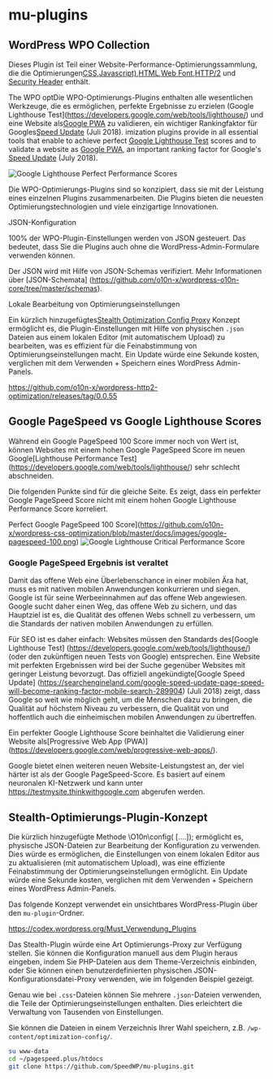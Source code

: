 # mu-plugins

## WordPress WPO Collection

Dieses Plugin ist Teil einer Website-Performance-Optimierungssammlung, die die Optimierungen[CSS](https://github.com/o10n-x/wordpress-css-optimization),[Javascript)](https://github.com/o10n-x/wordpress-javascript-optimization),[HTML](https://github.com/o10n-x/wordpress-html-optimization),[Web Font](https://github.com/o10n-x/wordpress-font-optimization),[HTTP/2](https://github.com/o10n-x/wordpress-http2-optimization) und [Security Header](https://github.com/o10n-x/wordpress-security-header-optimization) enthält. 

The WPO optDie WPO-Optimierungs-Plugins enthalten alle wesentlichen Werkzeuge, die es ermöglichen, perfekte Ergebnisse zu erzielen (Google Lighthouse Test](https://developers.google.com/web/tools/lighthouse/) und eine Website als[Google PWA](https://developers.google.com/web/progressive-web-apps/) zu validieren, ein wichtiger Rankingfaktor für Googles[Speed Update](https://searchengineland.com/google-speed-update-page-speed-will-become-ranking-factor-mobile-search-289904) (Juli 2018).
imization plugins provide in all essential tools that enable to achieve perfect [Google Lighthouse Test](https://developers.google.com/web/tools/lighthouse/) scores and to validate a website as [Google PWA](https://developers.google.com/web/progressive-web-apps/), an important ranking factor for Google's [Speed Update](https://searchengineland.com/google-speed-update-page-speed-will-become-ranking-factor-mobile-search-289904) (July 2018).

![Google Lighthouse Perfect Performance Scores](https://github.com/o10n-x/wordpress-css-optimization/blob/master/docs/images/google-lighthouse-pwa-validation.jpg)

Die WPO-Optimierungs-Plugins sind so konzipiert, dass sie mit der Leistung eines einzelnen Plugins zusammenarbeiten. Die Plugins bieten die neuesten Optimierungstechnologien und viele einzigartige Innovationen.

JSON-Konfiguration

100% der WPO-Plugin-Einstellungen werden von JSON gesteuert. Das bedeutet, dass Sie die Plugins auch ohne die WordPress-Admin-Formulare verwenden können.

Der JSON wird mit Hilfe von JSON-Schemas verifiziert. Mehr Informationen über [JSON-Schemata] (https://github.com/o10n-x/wordpress-o10n-core/tree/master/schemas).

Lokale Bearbeitung von Optimierungseinstellungen

Ein kürzlich hinzugefügtes[Stealth Optimization Config Proxy](https://github.com/o10n-x/wordpress-http2-optimization/releases/tag/0.0.55) Konzept ermöglicht es, die Plugin-Einstellungen mit Hilfe von physischen `.json` Dateien aus einem lokalen Editor (mit automatischem Upload) zu bearbeiten, was es effizient für die Feinabstimmung von Optimierungseinstellungen macht. Ein Update würde eine Sekunde kosten, verglichen mit dem Verwenden + Speichern eines WordPress Admin-Panels.

https://github.com/o10n-x/wordpress-http2-optimization/releases/tag/0.0.55

## Google PageSpeed vs Google Lighthouse Scores

Während ein Google PageSpeed 100 Score immer noch von Wert ist, können Websites mit einem hohen Google PageSpeed Score im neuen Google[Lighthouse Performance Test] (https://developers.google.com/web/tools/lighthouse/) sehr schlecht abschneiden. 

Die folgenden Punkte sind für die gleiche Seite. Es zeigt, dass ein perfekter Google PageSpeed Score nicht mit einem hohen Google Lighthouse Performance Score korreliert.

Perfect Google PageSpeed 100 Score](https://github.com/o10n-x/wordpress-css-optimization/blob/master/docs/images/google-pagespeed-100.png) ![Google Lighthouse Critical Performance Score](https://github.com/o10n-x/wordpress-css-optimization/blob/master/docs/images/lighthouse-performance-15.png)

### Google PageSpeed Ergebnis ist veraltet

Damit das offene Web eine Überlebenschance in einer mobilen Ära hat, muss es mit nativen mobilen Anwendungen konkurrieren und siegen. Google ist für seine Werbeeinnahmen auf das offene Web angewiesen. Google sucht daher einen Weg, das offene Web zu sichern, und das Hauptziel ist es, die Qualität des offenen Webs schnell zu verbessern, um die Standards der nativen mobilen Anwendungen zu erfüllen.

Für SEO ist es daher einfach: Websites müssen den Standards des[Google Lighthouse Test] (https://developers.google.com/web/tools/lighthouse/) (oder den zukünftigen neuen Tests von Google) entsprechen. Eine Website mit perfekten Ergebnissen wird bei der Suche gegenüber Websites mit geringer Leistung bevorzugt. Das offiziell angekündigte[Google Speed Update] (https://searchengineland.com/google-speed-update-page-speed-will-become-ranking-factor-mobile-search-289904) (Juli 2018) zeigt, dass Google so weit wie möglich geht, um die Menschen dazu zu bringen, die Qualität auf höchstem Niveau zu verbessern, die Qualität von und hoffentlich auch die einheimischen mobilen Anwendungen zu übertreffen.

Ein perfekter Google Lighthouse Score beinhaltet die Validierung einer Website als[Progressive Web App (PWA)] (https://developers.google.com/web/progressive-web-apps/).

Google bietet einen weiteren neuen Website-Leistungstest an, der viel härter ist als der Google PageSpeed-Score. Es basiert auf einem neuronalen KI-Netzwerk und kann unter https://testmysite.thinkwithgoogle.com abgerufen werden.

## Stealth-Optimierungs-Plugin-Konzept

Die kürzlich hinzugefügte Methode \O10n\config( [....]); ermöglicht es, physische JSON-Dateien zur Bearbeitung der Konfiguration zu verwenden. Dies würde es ermöglichen, die Einstellungen von einem lokalen Editor aus zu aktualisieren (mit automatischem Upload), was eine effiziente Feinabstimmung der Optimierungseinstellungen ermöglicht. Ein Update würde eine Sekunde kosten, verglichen mit dem Verwenden + Speichern eines WordPress Admin-Panels.

Das folgende Konzept verwendet ein unsichtbares WordPress-Plugin über den `mu-plugin`-Ordner.

https://codex.wordpress.org/Must_Verwendung_Plugins

Das Stealth-Plugin würde eine Art Optimierungs-Proxy zur Verfügung stellen. Sie können die Konfiguration manuell aus dem Plugin heraus eingeben, indem Sie PHP-Dateien aus dem Theme-Verzeichnis einbinden, oder Sie können einen benutzerdefinierten physischen JSON-Konfigurationsdatei-Proxy verwenden, wie im folgenden Beispiel gezeigt.

Genau wie bei `.css`-Dateien können Sie mehrere `.json`-Dateien verwenden, die Teile der Optimierungseinstellungen enthalten. Dies erleichtert die Verwaltung von Tausenden von Einstellungen.

Sie können die Dateien in einem Verzeichnis Ihrer Wahl speichern, z.B. `/wp-content/optimization-config/`.

```bash
su www-data
cd ~/pagespeed.plus/htdocs
git clone https://github.com/SpeedWP/mu-plugins.git
```
